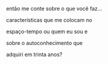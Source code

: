 então me conte sobre o que você faz...

características que me colocam no

espaço-tempo ou quem eu sou e

sobre o autoconhecimento que

adquiri em trinta anos?

